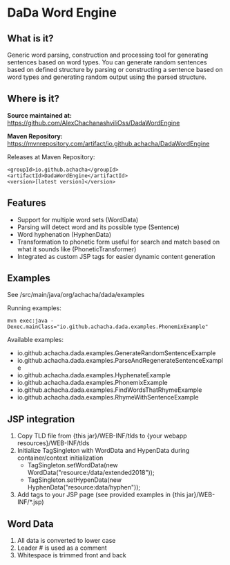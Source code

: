 DaDa Word Engine
===

What is it?
---
Generic word parsing, construction and processing tool for generating sentences based on word types.
You can generate random sentences based on defined structure by parsing or constructing a sentence based
on word types and generating random output using the parsed structure. 


Where is it?
---
**Source maintained at:** https://github.com/AlexChachanashviliOss/DadaWordEngine

**Maven Repository:** https://mvnrepository.com/artifact/io.github.achacha/DadaWordEngine

Releases at Maven Repository:

    <groupId>io.github.achacha</groupId>
    <artifactId>DadaWordEngine</artifactId>
    <version>[latest version]</version>


Features
---
- Support for multiple word sets (WordData)
- Parsing will detect word and its possible type (Sentence) 
- Word hyphenation (HyphenData)
- Transformation to phonetic form useful for search and match based on what it sounds like (PhoneticTransformer)
- Integrated as custom JSP tags for easier dynamic content generation 


Examples
---
See /src/main/java/org/achacha/dada/examples

Running examples:

    mvn exec:java -Dexec.mainClass="io.github.achacha.dada.examples.PhonemixExample" 

Available examples:

- io.github.achacha.dada.examples.GenerateRandomSentenceExample
- io.github.achacha.dada.examples.ParseAndRegenerateSentenceExample
- io.github.achacha.dada.examples.HyphenateExample
- io.github.achacha.dada.examples.PhonemixExample
- io.github.achacha.dada.examples.FindWordsThatRhymeExample
- io.github.achacha.dada.examples.RhymeWithSentenceExample


JSP integration
---
1. Copy TLD file from  {this jar}/WEB-INF/tlds to {your webapp resources}/WEB-INF/tlds
2. Initialize TagSingleton with WordData and HypenData during container/context initialization
    - TagSingleton.setWordData(new WordData("resource:/data/extended2018"));
    - TagSingleton.setHypenData(new HyphenData("resource:data/hyphen"));
3. Add tags to your JSP page (see provided examples in {this jar}/WEB-INF/*.jsp)


Word Data
---
1. All data is converted to lower case
2. Leader # is used as a comment
3. Whitespace is trimmed front and back
 